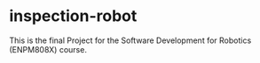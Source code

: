 # inspection-robot
This is the final Project for the Software Development for Robotics (ENPM808X) course.  
